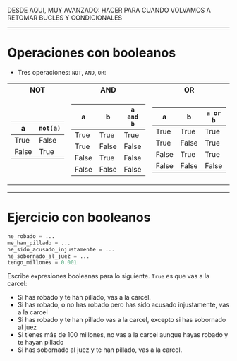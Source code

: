 DESDE AQUI, MUY AVANZADO: HACER PARA CUANDO VOLVAMOS A RETOMAR BUCLES Y CONDICIONALES

---

# Operaciones con booleanos

- Tres operaciones: `NOT`, `AND`, `OR`:


<table>
<tr><th>NOT</th><th>AND</th><th>OR</th></tr>
<tr>
<td>

|a| `not(a)` |
|--|--|
| True | False |
| False | True |

</td><td>

|a|b|`a and b`|
|--|--|--|
| True | True | True |
| True | False | False |
| False | True | False |
| False | False | False |
</td><td>

|a|b|`a or b`|
|--|--|--|
| True | True | True |
| True | False | True |
| False | True | True |
| False | False | False |

</td></tr>
</table>

---

# Ejercicio con booleanos

```python
he_robado = ...
me_han_pillado = ...
he_sido_acusado_injustamente = ...
he_sobornado_al_juez = ...
tengo_millones = 0.001
```
<!-- .element style="font-size: 1em" -->
Escribe expresiones booleanas para lo siguiente. `True` es que vas a la carcel:
- Si has robado y te han pillado, vas a la carcel.
- Si has robado, o no has robado pero  has sido acusado injustamente, vas a la carcel
- Si has robado y te han pillado vas a la carcel, excepto si has sobornado al juez
- Si tienes más de 100 millones, no vas a la carcel aunque hayas robado y te hayan pillado
- Si has sobornado al juez y te han pillado, vas a la carcel.
